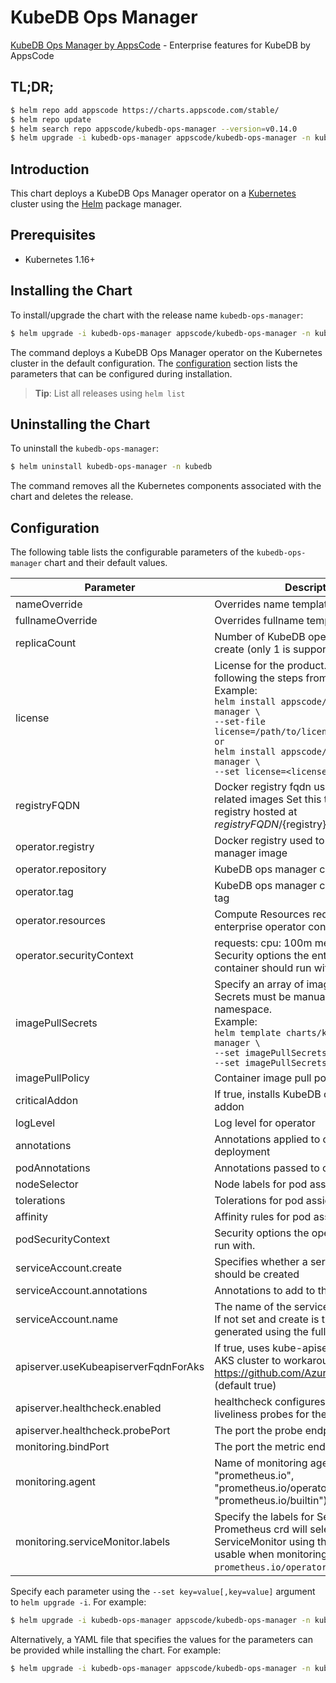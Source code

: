 # KubeDB Ops Manager

[KubeDB Ops Manager by AppsCode](https://github.com/kubedb) - Enterprise features for KubeDB by AppsCode

## TL;DR;

```bash
$ helm repo add appscode https://charts.appscode.com/stable/
$ helm repo update
$ helm search repo appscode/kubedb-ops-manager --version=v0.14.0
$ helm upgrade -i kubedb-ops-manager appscode/kubedb-ops-manager -n kubedb --create-namespace --version=v0.14.0
```

## Introduction

This chart deploys a KubeDB Ops Manager operator on a [Kubernetes](http://kubernetes.io) cluster using the [Helm](https://helm.sh) package manager.

## Prerequisites

- Kubernetes 1.16+

## Installing the Chart

To install/upgrade the chart with the release name `kubedb-ops-manager`:

```bash
$ helm upgrade -i kubedb-ops-manager appscode/kubedb-ops-manager -n kubedb --create-namespace --version=v0.14.0
```

The command deploys a KubeDB Ops Manager operator on the Kubernetes cluster in the default configuration. The [configuration](#configuration) section lists the parameters that can be configured during installation.

> **Tip**: List all releases using `helm list`

## Uninstalling the Chart

To uninstall the `kubedb-ops-manager`:

```bash
$ helm uninstall kubedb-ops-manager -n kubedb
```

The command removes all the Kubernetes components associated with the chart and deletes the release.

## Configuration

The following table lists the configurable parameters of the `kubedb-ops-manager` chart and their default values.

|              Parameter               |                                                                                                                                                                                  Description                                                                                                                                                                                   |                  Default                  |
|--------------------------------------|--------------------------------------------------------------------------------------------------------------------------------------------------------------------------------------------------------------------------------------------------------------------------------------------------------------------------------------------------------------------------------|-------------------------------------------|
| nameOverride                         | Overrides name template                                                                                                                                                                                                                                                                                                                                                        | <code>""</code>                           |
| fullnameOverride                     | Overrides fullname template                                                                                                                                                                                                                                                                                                                                                    | <code>""</code>                           |
| replicaCount                         | Number of KubeDB operator replicas to create (only 1 is supported)                                                                                                                                                                                                                                                                                                             | <code>1</code>                            |
| license                              | License for the product. Get a license by following the steps from [here](https://stash.run/docs/latest/setup/install/enterprise#get-a-trial-license). <br> Example: <br> `helm install appscode/kubedb-ops-manager \` <br> `--set-file license=/path/to/license/file` <br> `or` <br> `helm install appscode/kubedb-ops-manager \` <br> `--set license=<license file content>` | <code>""</code>                           |
| registryFQDN                         | Docker registry fqdn used to pull KubeDB related images Set this to use docker registry hosted at ${registryFQDN}/${registry}/${image}                                                                                                                                                                                                                                         | <code>""</code>                           |
| operator.registry                    | Docker registry used to pull KubeDB ops manager image                                                                                                                                                                                                                                                                                                                          | <code>kubedb</code>                       |
| operator.repository                  | KubeDB ops manager container image                                                                                                                                                                                                                                                                                                                                             | <code>kubedb-ops-manager</code>           |
| operator.tag                         | KubeDB ops manager container image tag                                                                                                                                                                                                                                                                                                                                         | <code>v0.14.0</code>                      |
| operator.resources                   | Compute Resources required by the enterprise operator container                                                                                                                                                                                                                                                                                                                | <code>{}</code>                           |
| operator.securityContext             | requests: cpu: 100m memory: 128Mi Security options the enterprise operator container should run with                                                                                                                                                                                                                                                                           | <code>{}</code>                           |
| imagePullSecrets                     | Specify an array of imagePullSecrets. Secrets must be manually created in the namespace. <br> Example: <br> `helm template charts/kubedb-ops-manager \` <br> `--set imagePullSecrets[0].name=sec0 \` <br> `--set imagePullSecrets[1].name=sec1`                                                                                                                                | <code>[]</code>                           |
| imagePullPolicy                      | Container image pull policy                                                                                                                                                                                                                                                                                                                                                    | <code>IfNotPresent</code>                 |
| criticalAddon                        | If true, installs KubeDB operator as critical addon                                                                                                                                                                                                                                                                                                                            | <code>false</code>                        |
| logLevel                             | Log level for operator                                                                                                                                                                                                                                                                                                                                                         | <code>3</code>                            |
| annotations                          | Annotations applied to operator deployment                                                                                                                                                                                                                                                                                                                                     | <code>{}</code>                           |
| podAnnotations                       | Annotations passed to operator pod(s).                                                                                                                                                                                                                                                                                                                                         | <code>{}</code>                           |
| nodeSelector                         | Node labels for pod assignment                                                                                                                                                                                                                                                                                                                                                 | <code>{"kubernetes.io/os":"linux"}</code> |
| tolerations                          | Tolerations for pod assignment                                                                                                                                                                                                                                                                                                                                                 | <code>[]</code>                           |
| affinity                             | Affinity rules for pod assignment                                                                                                                                                                                                                                                                                                                                              | <code>{}</code>                           |
| podSecurityContext                   | Security options the operator pod should run with.                                                                                                                                                                                                                                                                                                                             | <code>{}</code>                           |
| serviceAccount.create                | Specifies whether a service account should be created                                                                                                                                                                                                                                                                                                                          | <code>true</code>                         |
| serviceAccount.annotations           | Annotations to add to the service account                                                                                                                                                                                                                                                                                                                                      | <code>{}</code>                           |
| serviceAccount.name                  | The name of the service account to use. If not set and create is true, a name is generated using the fullname template                                                                                                                                                                                                                                                         | <code></code>                             |
| apiserver.useKubeapiserverFqdnForAks | If true, uses kube-apiserver FQDN for AKS cluster to workaround https://github.com/Azure/AKS/issues/522 (default true)                                                                                                                                                                                                                                                         | <code>true</code>                         |
| apiserver.healthcheck.enabled        | healthcheck configures the readiness and liveliness probes for the operator pod.                                                                                                                                                                                                                                                                                               | <code>true</code>                         |
| apiserver.healthcheck.probePort      | The port the probe endpoint binds to                                                                                                                                                                                                                                                                                                                                           | <code>8081</code>                         |
| monitoring.bindPort                  | The port the metric endpoint binds to                                                                                                                                                                                                                                                                                                                                          | <code>8080</code>                         |
| monitoring.agent                     | Name of monitoring agent (one of "prometheus.io", "prometheus.io/operator", "prometheus.io/builtin")                                                                                                                                                                                                                                                                           | <code>""</code>                           |
| monitoring.serviceMonitor.labels     | Specify the labels for ServiceMonitor. Prometheus crd will select ServiceMonitor using these labels. Only usable when monitoring agent is `prometheus.io/operator`.                                                                                                                                                                                                            | <code>{}</code>                           |


Specify each parameter using the `--set key=value[,key=value]` argument to `helm upgrade -i`. For example:

```bash
$ helm upgrade -i kubedb-ops-manager appscode/kubedb-ops-manager -n kubedb --create-namespace --version=v0.14.0 --set replicaCount=1
```

Alternatively, a YAML file that specifies the values for the parameters can be provided while
installing the chart. For example:

```bash
$ helm upgrade -i kubedb-ops-manager appscode/kubedb-ops-manager -n kubedb --create-namespace --version=v0.14.0 --values values.yaml
```
